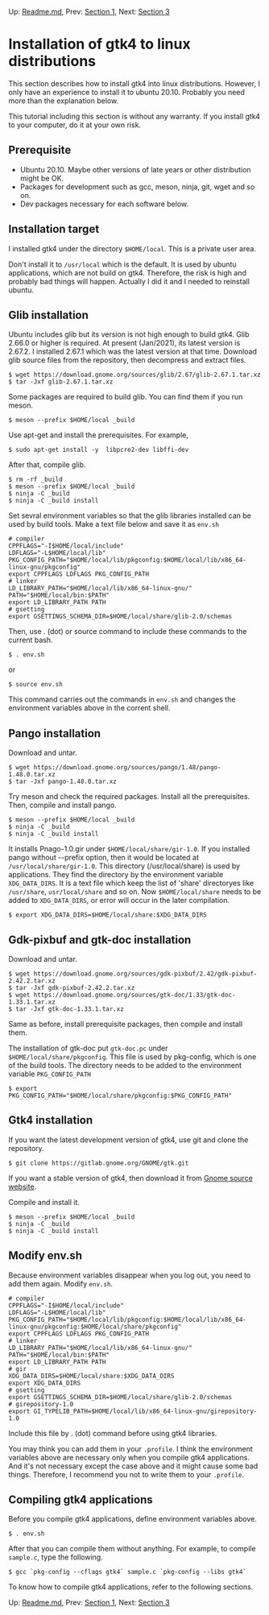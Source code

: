 Up: [Readme.md](../Readme.md),  Prev: [Section 1](sec1.md), Next: [Section 3](sec3.md)

# Installation of gtk4 to linux distributions

This section describes how to install gtk4 into linux distributions.
However, I only have an experience to install it to ubuntu 20.10.
Probably you need more than the explanation below.

This tutorial including this section is without any warranty.
If you install gtk4 to your computer, do it at your own risk.

## Prerequisite

- Ubuntu 20.10. Maybe other versions of late years or other distribution might be OK.
- Packages for development such as gcc, meson, ninja, git, wget and so on.
- Dev packages necessary for each software below.

## Installation target

I installed gtk4 under the directory `$HOME/local`.
This is a private user area.

Don't install it to `/usr/local` which is the default.
It is used by ubuntu applications, which are not build on gtk4.
Therefore, the risk is high and probably bad things will happen.
Actually I did it and I needed to reinstall ubuntu.

## Glib installation

Ubuntu includes glib but its version is not high enough to build gtk4.
Glib 2.66.0 or higher is required.
At present (Jan/2021), its latest version is 2.67.2.
I installed 2.67.1 which was the latest version at that time.
Download glib source files from the repository, then decompress and extract files.

    $ wget https://download.gnome.org/sources/glib/2.67/glib-2.67.1.tar.xz
    $ tar -Jxf glib-2.67.1.tar.xz

Some packages are required to build glib.
You can find them if you run meson.

    $ meson --prefix $HOME/local _build

Use apt-get and install the prerequisites.
For example,

    $ sudo apt-get install -y  libpcre2-dev libffi-dev

After that, compile glib.

    $ rm -rf _build
    $ meson --prefix $HOME/local _build
    $ ninja -C _build
    $ ninja -C _build install

Set sevral environment variables so that the glib libraries installed can be used by build tools.
Make a text file below and save it as `env.sh`

    # compiler
    CPPFLAGS="-I$HOME/local/include"
    LDFLAGS="-L$HOME/local/lib"
    PKG_CONFIG_PATH="$HOME/local/lib/pkgconfig:$HOME/local/lib/x86_64-linux-gnu/pkgconfig"
    export CPPFLAGS LDFLAGS PKG_CONFIG_PATH
    # linker
    LD_LIBRARY_PATH="$HOME/local/lib/x86_64-linux-gnu/"
    PATH="$HOME/local/bin:$PATH"
    export LD_LIBRARY_PATH PATH
    # gsetting
    export GSETTINGS_SCHEMA_DIR=$HOME/local/share/glib-2.0/schemas

Then, use . (dot) or source command to include these commands to the current bash.

    $ . env.sh

or

    $ source env.sh

This command carries out the commands in `env.sh` and changes the environment variables above in the corrent shell.

## Pango installation

Download and untar.

    $ wget https://download.gnome.org/sources/pango/1.48/pango-1.48.0.tar.xz
    $ tar -Jxf pango-1.48.0.tar.xz

Try meson and check the required packages.
Install all the prerequisites.
Then, compile and install pango.

    $ meson --prefix $HOME/local _build
    $ ninja -C _build
    $ ninja -C _build install

It installs Pnago-1.0.gir under `$HOME/local/share/gir-1.0`.
If you installed pango without --prefix option, then it would be located at `/usr/local/share/gir-1.0`.
This directory (/usr/local/share) is used by applications.
They find the directory by the environment variable `XDG_DATA_DIRS`.
It is a text file which keep the list of 'share' directoryes like `/usr/share`, `usr/local/share` and so on.
Now `$HOME/local/share` needs to be added to `XDG_DATA_DIRS`, or error will occur in the later compilation.

    $ export XDG_DATA_DIRS=$HOME/local/share:$XDG_DATA_DIRS

## Gdk-pixbuf and gtk-doc installation

Download and untar.

    $ wget https://download.gnome.org/sources/gdk-pixbuf/2.42/gdk-pixbuf-2.42.2.tar.xz
    $ tar -Jxf gdk-pixbuf-2.42.2.tar.xz
    $ wget https://download.gnome.org/sources/gtk-doc/1.33/gtk-doc-1.33.1.tar.xz
    $ tar -Jxf gtk-doc-1.33.1.tar.xz

Same as before, install prerequisite packages, then compile and install them.

The installation of gtk-doc put `gtk-doc.pc` under `$HOME/local/share/pkgconfig`.
This file is used by pkg-config, which is one of the build tools.
The directory needs to be added to the environment variable `PKG_CONFIG_PATH`

    $ export PKG_CONFIG_PATH="$HOME/local/share/pkgconfig:$PKG_CONFIG_PATH"

## Gtk4 installation

If you want the latest development version of gtk4, use git and clone the repository.

    $ git clone https://gitlab.gnome.org/GNOME/gtk.git

If you want a stable version of gtk4, then download it from [Gnome source website](https://download.gnome.org/sources/gtk/4.0/).

Compile and install it.

    $ meson --prefix $HOME/local _build
    $ ninja -C _build
    $ ninja -C _build install

## Modify env.sh

Because environment variables disappear when you log out, you need to add them again.
Modify `env.sh`.

    # compiler
    CPPFLAGS="-I$HOME/local/include"
    LDFLAGS="-L$HOME/local/lib"
    PKG_CONFIG_PATH="$HOME/local/lib/pkgconfig:$HOME/local/lib/x86_64-linux-gnu/pkgconfig:$HOME/local/share/pkgconfig"
    export CPPFLAGS LDFLAGS PKG_CONFIG_PATH
    # linker
    LD_LIBRARY_PATH="$HOME/local/lib/x86_64-linux-gnu/"
    PATH="$HOME/local/bin:$PATH"
    export LD_LIBRARY_PATH PATH
    # gir
    XDG_DATA_DIRS=$HOME/local/share:$XDG_DATA_DIRS
    export XDG_DATA_DIRS
    # gsetting
    export GSETTINGS_SCHEMA_DIR=$HOME/local/share/glib-2.0/schemas
    # girepository-1.0
    export GI_TYPELIB_PATH=$HOME/local/lib/x86_64-linux-gnu/girepository-1.0

Include this file by . (dot) command before using gtk4 libraries.

You may think you can add them in your `.profile`.
I think the environment variables above are necessary only when you compile gtk4 applications.
And it's not necessary except the case above and it might cause some bad things.
Therefore, I recommend you not to write them to your `.profile`.

## Compiling gtk4 applications

Before you compile gtk4 applications, define environment variables above.

    $ . env.sh

After that you can compile them without anything.
For example, to compile `sample.c`, type the following.

    $ gcc `pkg-config --cflags gtk4` sample.c `pkg-config --libs gtk4`

To know how to compile gtk4 applications, refer to the following sections.


Up: [Readme.md](../Readme.md),  Prev: [Section 1](sec1.md), Next: [Section 3](sec3.md)
